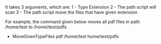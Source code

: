 It takes 3 arguments, which are: 
1 - Type Extension
2 - The path script will scan
3 - The path script move the files that have given extension

For example, the command given below moves all pdf files in path /home/test to /home/test/pdfs  
- MoveGivenTypeFiles pdf /home/test home/test/pdfs
